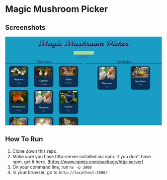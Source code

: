# Magic Mushroom Picker

## Screenshots
![Project Screenshot](/Screenshots/mushroom-picker-screenshot-1.jpg)

## How To Run
1. Clone down this repo.
1. Make sure you have http-server installed via npm. If you don't have npm, get it here. (https://www.npmjs.com/package/http-server) 
1. On your command line, run `hs -p 3000`
1. In your browser, go to `http://localhost:3000/`
